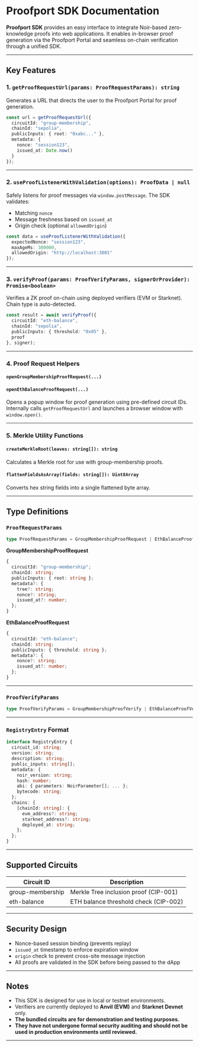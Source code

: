 # Proofport SDK Documentation

**Proofport SDK** provides an easy interface to integrate Noir-based zero-knowledge proofs into web applications.
It enables in-browser proof generation via the Proofport Portal and seamless on-chain verification through a unified SDK.

---

## Key Features

### 1. `getProofRequestUrl(params: ProofRequestParams): string`

Generates a URL that directs the user to the Proofport Portal for proof generation.

```ts
const url = getProofRequestUrl({
  circuitId: "group-membership",
  chainId: "sepolia",
  publicInputs: { root: "0xabc..." },
  metadata: {
    nonce: "session123",
    issued_at: Date.now()
  }
});
```

---

### 2. `useProofListenerWithValidation(options): ProofData | null`

Safely listens for proof messages via `window.postMessage`. The SDK validates:

* Matching `nonce`
* Message freshness based on `issued_at`
* Origin check (optional `allowedOrigin`)

```ts
const data = useProofListenerWithValidation({
  expectedNonce: "session123",
  maxAgeMs: 300000,
  allowedOrigin: "http://localhost:3001"
});
```

---

### 3. `verifyProof(params: ProofVerifyParams, signerOrProvider): Promise<boolean>`

Verifies a ZK proof on-chain using deployed verifiers (EVM or Starknet).
Chain type is auto-detected.

```ts
const result = await verifyProof({
  circuitId: "eth-balance",
  chainId: "sepolia",
  publicInputs: { threshold: "0x05" },
  proof
}, signer);
```

---

### 4. Proof Request Helpers

#### `openGroupMembershipProofRequest(...)`

#### `openEthBalanceProofRequest(...)`

Opens a popup window for proof generation using pre-defined circuit IDs.
Internally calls `getProofRequestUrl` and launches a browser window with `window.open()`.

---

### 5. Merkle Utility Functions

#### `createMerkleRoot(leaves: string[]): string`

Calculates a Merkle root for use with group-membership proofs.

#### `flattenFieldsAsArray(fields: string[]): Uint8Array`

Converts hex string fields into a single flattened byte array.

---

## Type Definitions

### `ProofRequestParams`

```ts
type ProofRequestParams = GroupMembershipProofRequest | EthBalanceProofRequest;
```

**GroupMembershipProofRequest**

```ts
{
  circuitId: "group-membership";
  chainId: string;
  publicInputs: { root: string };
  metadata?: {
    tree?: string;
    nonce?: string;
    issued_at?: number;
  };
}
```

**EthBalanceProofRequest**

```ts
{
  circuitId: "eth-balance";
  chainId: string;
  publicInputs: { threshold: string };
  metadata?: {
    nonce?: string;
    issued_at?: number;
  };
}
```

---

### `ProofVerifyParams`

```ts
type ProofVerifyParams = GroupMembershipProofVerify | EthBalanceProofVerify;
```

---

### `RegistryEntry` Format

```ts
interface RegistryEntry {
  circuit_id: string;
  version: string;
  description: string;
  public_inputs: string[];
  metadata: {
    noir_version: string;
    hash: number;
    abi: { parameters: NoirParameter[]; ... };
    bytecode: string;
  };
  chains: {
    [chainId: string]: {
      evm_address?: string;
      starknet_address?: string;
      deployed_at: string;
    };
  };
}
```

---

## Supported Circuits

| Circuit ID       | Description                           |
| ---------------- | ------------------------------------- |
| group-membership | Merkle Tree inclusion proof (CIP-001) |
| eth-balance      | ETH balance threshold check (CIP-002) |

---

## Security Design

* Nonce-based session binding (prevents replay)
* `issued_at` timestamp to enforce expiration window
* `origin` check to prevent cross-site message injection
* All proofs are validated in the SDK before being passed to the dApp

---

## Notes

* This SDK is designed for use in local or testnet environments.
* Verifiers are currently deployed to **Anvil (EVM)** and **Starknet Devnet** only.
* **The bundled circuits are for demonstration and testing purposes.**
* **They have not undergone formal security auditing and should not be used in production environments until reviewed.**

---
